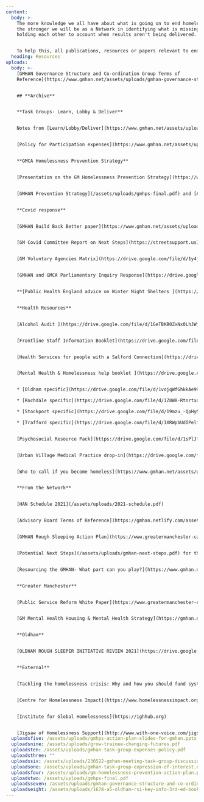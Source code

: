 ```yaml
---
content:
  body: >-
    The more knowledge we all have about what is going on to end homelessness,
    the stronger we will be as a Network in identifying what is missing and
    holding each other to account when results aren't being delivered. 


    To help this, all publications, resources or papers relevant to ending homelessness in Greater Manchester will be published here. If you think anything is missing, contact us at [info@gmhan.net](mailto:info@gmhan.net).
  heading: Resources
uploads:
  body: >-
    [GMHAN Governance Structure and Co-ordination Group Terms of
    Reference](https://www.gmhan.net/assets/uploads/gmhan-governance-structure-and-co-ordination-group-terms-of-reference-march-2022.pdf)


    ## **Archive**


    **T﻿ask Groups- Learn, Lobby & Deliver**


    Notes from [Learn/Lobby/Deliver](https://www.gmhan.net/assets/uploads/230522-gmhan-meeting-task-group-discussion-notes-updated-.docx) breakout groups


    [P﻿olicy for Participation expenses](https://www.gmhan.net/assets/uploads/gmhan-task-group-expenses-policy.pdf) for anyone participating in the task groups who is 'unwaged'


    **G﻿MCA Homelessness Prevention Strategy**


    [Presentation on the GM Homelessness Prevention Strategy](https://www.gmhan.net/assets/uploads/gmhps-action-plan-slides-for-gmhan.pptx)


    [GMHAN Prevention Strategy](/assets/uploads/gmhps-final.pdf) and [Action Plan](https://www.gmhan.net/assets/uploads/gm-homelessness-prevention-action-plan.pdf) - The Action Plan will be reviewed every 6 months to keep attention on how things are developing and what might be the next priority to address. If you have any feedback about the approach, priorities or how it's going on the ground, please contact [info@gmhan.net](mailto:info:gmhan.net).


    **Covid response**


    [GMHAN Build Back Better paper](https://www.gmhan.net/assets/uploads/gmhan-building-back-better-proposal.pdf)


    [GM Covid Committee Report on Next Steps](https://streetsupport.us12.list-manage.com/track/click?u=da9a1d4bb2b1a69a981456972&id=d2362eeb41&e=80e23c30ae) (GMCA)


    [GM Voluntary Agencies Matrix](https://drive.google.com/file/d/1y4jHihWsXCF2Zup25z03uupYAKX3KlR_/view?usp=sharing)


    [GMHAN and GMCA Parliamentary Inquiry Response](https://drive.google.com/file/d/1esrVGfipEFYOg9UuCyKqKV4WbY8Jh-7I/view?usp=sharing)


    **[Public Health England advice on Winter Night Shelters ](https://www.gov.uk/guidance/covid-19-provision-of-night-shelters)**- all members of the GMHAN, including the Combined Authority and Local Authorities are very clear that night shelters should absolutely be the last resort during the winter to be made available only if other safer, better options have been exhausted. Additional funding is being made available via [Homeless Link](https://www.homeless.org.uk/connect/news/2020/oct/13/operating-principles-for-commissioners-and-providers-of-night-shelters-for) should night shelters be needed.


    **Health Resources**


    [Alcohol Audit ](https://drive.google.com/file/d/1GeTBKB0ZxNx0LhJWj1MgV_MwxYOiU_fg/view?usp=sharing)(Salford PCT)


    [Frontline Staff Information Booklet](https://drive.google.com/file/d/1dWUAMiU9MAjC-nXOzuAvA-KJbIxUBcet/view?usp=sharing) (NHS)


    [Health Services for people with a Salford Connection](https://drive.google.com/file/d/1-X_sw69xlI1Sxl72q80wfVFRZe1UORPI/view?usp=sharing) (Salford PCT)


    [Mental Health & Homelessness help booklet ](https://drive.google.com/file/d/1_72BrxpRAR9pU3kpGnGyiEHeP5KhezM-/view?usp=sharing)(GMMH)


    * [Oldham specific](https://drive.google.com/file/d/1vojqWfGhkkAe99-JoSkrL6J5DWihS2D9/view?usp=sharing)

    * [Rochdale specific](https://drive.google.com/file/d/1Z8W8-RtnrtxoC_OS8-1BEMjezWUJbw5V/view?usp=sharing)

    * [Stockport specific](https://drive.google.com/file/d/19mzu_-QpHyNAALHDDuhe9LnAVEEfa_rR/view?usp=sharing)

    * [Trafford specific](https://drive.google.com/file/d/1XRWpbUdIPelf-7LxnGS3JD9MlJ-gbQoJ/view?usp=sharing)


    [Psychosocial Resource Pack](https://drive.google.com/file/d/1sPlJf4W7EFbrYmsE5BwrIV4zq6iedjUN/view?usp=sharing) (GMMH)


    [Urban Village Medical Practice drop-in](https://drive.google.com/file/d/1mUQs_YfUbLyZZXqcjssvU0yX62WkQAlI/view?usp=sharing) & [Registration Form ](https://drive.google.com/file/d/10lJDbtg_Sq8oAQukORnfj2WM-aGhObgn/view?usp=sharing)(UVMP)


    [Who to call if you become homeless](https://www.gmhan.net/assets/uploads/gm-information-sept-20.pdf) (Homeless Friendly)


    **From the Network**


    [HAN Schedule 2021](/assets/uploads/2021-schedule.pdf)


    [Advisory Board Terms of Reference](https://gmhan.netlify.com/assets/uploads/gmhan-advisory-board-terms-of-reference.pdf)


    [GMHAN Rough Sleeping Action Plan](https://www.greatermanchester-ca.gov.uk/media/1234/homeless-action-network-strategy.pdf)


    [Potential Next Steps](/assets/uploads/gmhan-next-steps.pdf) for the GM Homelessness Action Network


    [Resourcing the GMHAN- What part can you play?](https://www.gmhan.net/assets/uploads/gmhan-resourcing.pdf)


    **Greater Manchester**


    [Public Service Reform White Paper](https://www.greatermanchester-ca.gov.uk/media/1676/greater-manchester-model.pdf)


    [GM Mental Health Housing & Mental Health Strategy](https://gmhan.netlify.com/assets/uploads/gmmh-housing-and-mental-health-strategy.final.pdf)


    **Oldham**


    [OLDHAM ROUGH SLEEPER INITIATIVE REVIEW 2021](https://drive.google.com/file/d/1lzIapbUQCWBdVl2uHP5nhj7pkaFG0m6D/view?usp=sharing)


    **External**


    [Tackling the homelessness crisis: Why and how you should fund systemically (NPC)](https://www.thinknpc.org/resource-hub/tackling-the-homelessness-crisis-why-and-how-you-should-fund-systemically/)


    [Centre for Homelessness Impact](https://www.homelessnessimpact.org)


    [Institute for Global Homelessness](https://ighhub.org)


    [Jigsaw of Homelessness Support](http://www.with-one-voice.com/jigsaw-homeless-support) (With One Voice)
  uploadsfive: /assets/uploads/gmhps-action-plan-slides-for-gmhan.pptx
  uploadsnine: /assets/uploads/grow-trainee-changing-futures.pdf
  uploadsten: /assets/uploads/gmhan-task-group-expenses-policy.pdf
  uploadsthree: ""
  uploadssix: /assets/uploads/230522-gmhan-meeting-task-group-discussion-notes-updated-.docx
  uploadsone: /assets/uploads/gmhan-task-group-expression-of-interest.docx
  uploadsfour: /assets/uploads/gm-homelessness-prevention-action-plan.pdf
  uploadstwo: /assets/uploads/gmhps-final.pdf
  uploadsseven: /assets/uploads/gmhan-governance-structure-and-co-ordination-group-terms-of-reference-march-2022.pdf
  uploadseight: /assets/uploads/1678-a5-oldham-rsi-key-info-3rd-ed-booklet-v2.pdf
---
```

